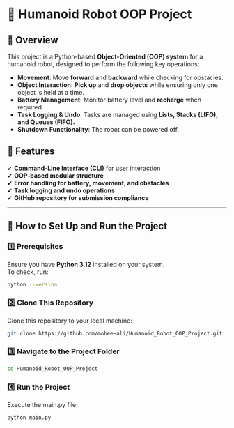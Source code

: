 # 🤖 Humanoid Robot OOP Project

## 📌 Overview
This project is a Python-based **Object-Oriented (OOP) system** for a humanoid robot, designed to perform the following key operations:
- **Movement**: Move **forward** and **backward** while checking for obstacles.
- **Object Interaction**: **Pick up** and **drop objects** while ensuring only one object is held at a time.
- **Battery Management**: Monitor battery level and **recharge** when required.
- **Task Logging & Undo**: Tasks are managed using **Lists, Stacks (LIFO), and Queues (FIFO).**
- **Shutdown Functionality**: The robot can be powered off.

## 📌 Features
✔ **Command-Line Interface (CLI)** for user interaction  
✔ **OOP-based modular structure**  
✔ **Error handling for battery, movement, and obstacles**  
✔ **Task logging and undo operations**  
✔ **GitHub repository for submission compliance**  

---

## 🚀 How to Set Up and Run the Project

### **1️⃣ Prerequisites**
Ensure you have **Python 3.12** installed on your system.  
To check, run:
```sh
python --version
```

### **2️⃣ Clone This Repository**
Clone this repository to your local machine:
```sh
git clone https://github.com/mobee-ali/Humanoid_Robot_OOP_Project.git
```

### **3️⃣ Navigate to the Project Folder**
```sh
cd Humanoid_Robot_OOP_Project
```

### **4️⃣ Run the Project**
Execute the main.py file:
```sh
python main.py
```
